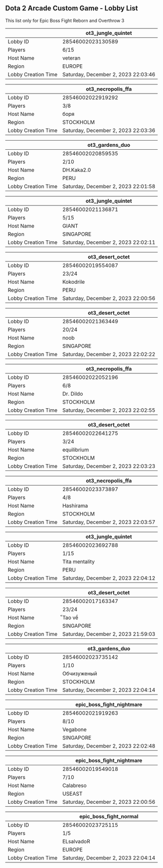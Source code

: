 ## Dota 2 Arcade Custom Game - Lobby List

This list only for Epic Boss Fight Reborn and Overthrow 3

|  | ot3_jungle_quintet |
| ------ | ------ |
| Lobby ID | 28546002023130589 |
| Players | 6/15 |
| Host Name | veteran |
| Region | EUROPE |
| Lobby Creation Time | Saturday, December 2, 2023 22:03:46 |


|  | ot3_necropolis_ffa |
| ------ | ------ |
| Lobby ID | 28546002022919292 |
| Players | 3/8 |
| Host Name | боря |
| Region | STOCKHOLM |
| Lobby Creation Time | Saturday, December 2, 2023 22:03:36 |


|  | ot3_gardens_duo |
| ------ | ------ |
| Lobby ID | 28546002020859535 |
| Players | 2/10 |
| Host Name | DH.Kaka2.0 |
| Region | PERU |
| Lobby Creation Time | Saturday, December 2, 2023 22:01:58 |


|  | ot3_jungle_quintet |
| ------ | ------ |
| Lobby ID | 28546002021136871 |
| Players | 5/15 |
| Host Name | GIANT |
| Region | SINGAPORE |
| Lobby Creation Time | Saturday, December 2, 2023 22:02:11 |


|  | ot3_desert_octet |
| ------ | ------ |
| Lobby ID | 28546002019554087 |
| Players | 23/24 |
| Host Name | Kokodrile |
| Region | PERU |
| Lobby Creation Time | Saturday, December 2, 2023 22:00:56 |


|  | ot3_desert_octet |
| ------ | ------ |
| Lobby ID | 28546002021363449 |
| Players | 20/24 |
| Host Name | noob |
| Region | SINGAPORE |
| Lobby Creation Time | Saturday, December 2, 2023 22:02:22 |


|  | ot3_necropolis_ffa |
| ------ | ------ |
| Lobby ID | 28546002022052196 |
| Players | 6/8 |
| Host Name | Dr. Dildo |
| Region | STOCKHOLM |
| Lobby Creation Time | Saturday, December 2, 2023 22:02:55 |


|  | ot3_desert_octet |
| ------ | ------ |
| Lobby ID | 28546002022641275 |
| Players | 3/24 |
| Host Name | equilibrium |
| Region | STOCKHOLM |
| Lobby Creation Time | Saturday, December 2, 2023 22:03:23 |


|  | ot3_necropolis_ffa |
| ------ | ------ |
| Lobby ID | 28546002023373897 |
| Players | 4/8 |
| Host Name | Hashirama |
| Region | STOCKHOLM |
| Lobby Creation Time | Saturday, December 2, 2023 22:03:57 |


|  | ot3_jungle_quintet |
| ------ | ------ |
| Lobby ID | 28546002023692788 |
| Players | 1/15 |
| Host Name | Tita mentality |
| Region | PERU |
| Lobby Creation Time | Saturday, December 2, 2023 22:04:12 |


|  | ot3_desert_octet |
| ------ | ------ |
| Lobby ID | 28546002017163347 |
| Players | 23/24 |
| Host Name | ็Tao về |
| Region | SINGAPORE |
| Lobby Creation Time | Saturday, December 2, 2023 21:59:03 |


|  | ot3_gardens_duo |
| ------ | ------ |
| Lobby ID | 28546002023735142 |
| Players | 1/10 |
| Host Name | Обчизуженый |
| Region | STOCKHOLM |
| Lobby Creation Time | Saturday, December 2, 2023 22:04:14 |


|  | epic_boss_fight_nightmare |
| ------ | ------ |
| Lobby ID | 28546002021919263 |
| Players | 8/10 |
| Host Name | Vegabone |
| Region | SINGAPORE |
| Lobby Creation Time | Saturday, December 2, 2023 22:02:48 |


|  | epic_boss_fight_nightmare |
| ------ | ------ |
| Lobby ID | 28546002019549018 |
| Players | 7/10 |
| Host Name | Calabreso |
| Region | USEAST |
| Lobby Creation Time | Saturday, December 2, 2023 22:00:56 |


|  | epic_boss_fight_normal |
| ------ | ------ |
| Lobby ID | 28546002023725115 |
| Players | 1/5 |
| Host Name | ELsalvadoR |
| Region | EUROPE |
| Lobby Creation Time | Saturday, December 2, 2023 22:04:14 |


